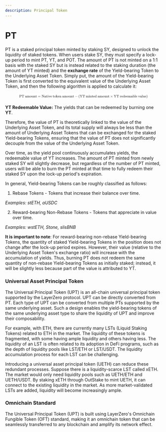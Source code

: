 ```yaml
---
description: Principal Token
---
```


# PT

PT is a staked principal token minted by staking SY, designed to unlock the liquidity of staked tokens. When users stake SY, they must specify a lock-up period to mint PT, YT, and POT. The amount of PT is not minted on a 1:1 basis with the staked SY but is instead related to the staking duration (the amount of YT minted) and the **exchange rate** of the Yield-bearing Token to the Underlying Asset Token. Simply put, the amount of the Yield-bearing Token is first converted to the equivalent value of the Underlying Asset Token, and then the following algorithm is applied to calculate it:

<figure><img src="../../.gitbook/assets/latex.png" alt=""><figcaption></figcaption></figure>

**YT Redeemable Value:** The yields that can be redeemed by burning one **YT**.

Therefore, the value of PT is theoretically linked to the value of the Underlying Asset Token, and its total supply will always be less than the amount of Underlying Asset Tokens that can be exchanged for the staked Yield-bearing Tokens, ensuring that the value of PT does not significantly decouple from the value of the Underlying Asset Token.

Over time, as the yield pool continuously accumulates yields, the redeemable value of YT increases. The amount of PT minted from newly staked SY will slightly decrease, but regardless of the number of PT minted, users will be able to burn the PT minted at that time to fully redeem their staked SY upon the lock-up period's expiration.

In general, Yield-bearing Tokens can be roughly classified as follows:

1. Rebase Tokens - Tokens that increase their balance over time.

_Examples: stETH, aUSDC_

2. Reward-bearing Non-Rebase Tokens - Tokens that appreciate in value over time.

_Examples: wstETH, Stone, slisBNB_

**It is important to note**: For reward-bearing non-rebase Yield-bearing Tokens, the quantity of staked Yield-bearing Tokens in the position does not change after the lock-up period expires. However, their value (relative to the Underlying Asset Token's exchange ratio) will increase with the accumulation of yields. Thus, burning PT does not redeem the same quantity of non-rebase Yield-bearing Tokens as initially staked; instead, it will be slightly less because part of the value is attributed to YT.

### **Universal Asset Principal Token**

The Universal Principal Token (UPT) is an all-chain universal principal token supported by the LayerZero protocol. UPT can be directly converted from PT. Each type of UPT can be converted from multiple PTs supported by the same underlying asset. Such a design enables the yield-bearing tokens of the same underlying asset type to share the liquidity of UPT and improve their composability.

For example, with ETH, there are currently many LSTs (Liquid Staking Tokens) related to ETH in the market. The liquidity of these tokens is fragmented, with some having ample liquidity and others having less. The liquidity of an LST is often related to its adoption in DeFi programs, such as the depth of liquidity pools like LST/ETH or LST/USDT. The liquidity accumulation process for each LST can be challenging.

Introducing a universal asset principal token (UETH) can reduce these redundant processes. Suppose there is a liquidity-scarce LST called xETH. The market would only need liquidity pools such as UETH/ETH and UETH/USDT. By staking xETH through OutStake to mint UETH, it can connect to the existing liquidity in the market. As more market-validated LSTs are added, liquidity will become increasingly ample.

### Omnichain Standard

The Universal Principal Token (UPT) is built using LayerZero's Omnichain Fungible Token (OFT) standard, making it an omnichain token that can be seamlessly transferred to any blockchain and amplify its network effect.
